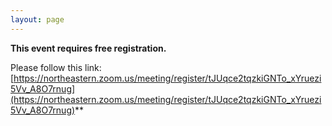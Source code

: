 ```yaml
---
layout: page
---
```


**This event requires free registration.** 

Please follow this link: [https://northeastern.zoom.us/meeting/register/tJUqce2tqzkiGNTo_xYruezi5Vv_A8O7rnug](https://northeastern.zoom.us/meeting/register/tJUqce2tqzkiGNTo_xYruezi5Vv_A8O7rnug)**

